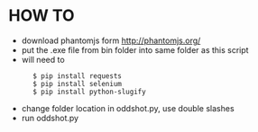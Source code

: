 # HOW TO

- download phantomjs form http://phantomjs.org/
- put the .exe file from bin folder into same folder as this script
- will need to 
 ```   
       $ pip install requests
       $ pip install selenium
       $ pip install python-slugify
  ```
- change folder location in oddshot.py, use double slashes
- run oddshot.py
